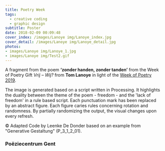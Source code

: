 ```yaml
---
title: Poetry Week
tags:
  - creative coding
  - graphic design
subtitle: Poster
date: 2018-02-09 00:09:48
cover_index: /images/Lanoye img/Lanoye_index.jpg
cover_detail: /images/Lanoye img/Lanoye_detail.jpg
photos: 
- images/Lanoye img/Lanoye_1.jpg
- images/Lanoye img/Test2.gif
---
```



A fragment from the poem **‘zonder handen, zonder tanden’** from the Week of Poetry Gift *Vrij – Wij?* from **Tom Lanoye** in light of the [Week of Poetry 2019](https://www.poezieweek.com/).

The image is generated based on a script written in Processing. It highlights the duality between the theme of the poem - freedom - and the 'lack of freedom' in a rule based script. Each punctuation mark has been replaced by an abstract figure. Each figure caries rules concerning rotation and randomness.
By partially randomizing the output, the visual changes upon every refresh.

© Adapted Code by Leenke De Donder based on an example from "Generative Gestaltung" (P_3_1_2_01).

### Poëziecentrum Gent
